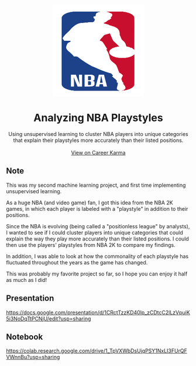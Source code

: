 <!-- PROJECT LOGO -->
<br />
<p align="center">
  <a href="https://github.com/github_username/repo_name">
    <img src="images/nba_logo_transparent.png" alt="Logo" width="250" height="250">
  </a>

  <h1 align="center">Analyzing NBA Playstyles</h1>

  <p align="center">
    Using unsupervised learning to cluster NBA players into unique categories that explain their playstyles more accurately than their listed positions.
    <br />
    <br />
    <a href="https://careerkarma.com/discussions/projects/analyzing-nba-playstyles-763">View on Career Karma</a>
    <br />
  </p>
</p>

## Note
This was my second machine learning project, and first time implementing unsupervised learning. 

As a huge NBA (and video game) fan, I got this idea from the NBA 2K games, in which each player is labeled with a "playstyle" in addition to their positions.

Since the NBA is evolving (being called a "positionless league" by analysts), I wanted to see if I could cluster players into unique categories that could explain the way they play more accurately than their listed positions. I could then use the players' playstyles from NBA 2K to compare my findings.

In addition, I was able to look at how the commonality of each playstyle has fluctuated throughout the years as the game has changed.

This was probably my favorite project so far, so I hope you can enjoy it half as much as I did!

## Presentation
https://docs.google.com/presentation/d/1CRctTzzKD40lp_zCDtcC2lLzVpuiK5i3NoDqTtPCNjU/edit?usp=sharing

## Notebook
https://colab.research.google.com/drive/1_TpVXWbDsUjqPSY1NxLI3FUrQFVWnnBu?usp=sharing
